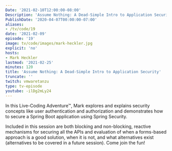 ```yaml
---
Date: '2021-02-10T12:00:00-08:00'
Description: 'Assume Nothing: A Dead-Simple Intro to Application Security'
PublishDate: '2020-04-07T00:00:00-07:00'
aliases:
- /tv/code/19
date: '2021-02-09'
episode: '19'
image: tv/code/images/mark-heckler.jpg
explicit: 'no'
hosts:
- Mark Heckler
lastmod: '2021-02-25'
minutes: 120
title: 'Assume Nothing: A Dead-Simple Intro to Application Security'
truncate: ''
twitch: vmwaretanzu
type: tv-episode
youtube: -ilDg2mLy24
---
```


In this Live-Coding Adventure™, Mark explores and explains security concepts like user authentication and authorization and demonstrates how to secure a Spring Boot application using Spring Security.

Included in this session are both blocking and non-blocking, reactive mechanisms for securing all the APIs and evaluation of when a forms-based approach is a good solution, when it is not, and what alternatives exist (alternatives to be covered in a future session). Come join the fun!